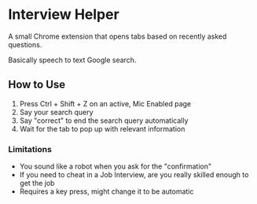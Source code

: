
# Interview Helper

A small Chrome extension that opens tabs based on recently asked questions.

Basically speech to text Google search.

## How to Use
1. Press Ctrl + Shift + Z on an active, Mic Enabled page
2. Say your search query
3. Say "correct" to end the search query automatically
4. Wait for the tab to pop up with relevant information

### Limitations
* You sound like a robot when you ask for the "confirmation"
* If you need to cheat in a Job Interview, are you really skilled enough to get the job
* Requires a key press, might change it to be automatic

